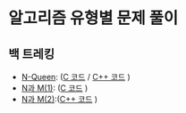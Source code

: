 # 알고리즘 유형별 문제 풀이

## 백 트레킹
 + [N-Queen](https://www.acmicpc.net/problem/9663): ([C 코드](https://github.com/jungchunkim/study_algorithm/blob/master/Backtracking/back_tracking9663.c) / [C++ 코드](https://github.com/jungchunkim/study_algorithm/blob/master/Backtracking/backtracking_nQueen.cpp) )
 + [N과 M(1)](https://www.acmicpc.net/problem/15649): ([C 코드](https://github.com/jungchunkim/study_algorithm/blob/master/Backtracking/back_tracking15649.c) )
 + [N과 M(2)](https://www.acmicpc.net/problem/15650):([C++ 코드](https://github.com/jungchunkim/study_algorithm/blob/master/Backtracking/backtracking_15650.cpp) )

